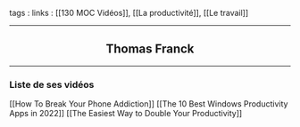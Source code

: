 tags : 
links : [[130 MOC Vidéos]], [[La productivité]], [[Le travail]]

****

<h2 style="text-align: center;"> Thomas Franck </h2>

****


### Liste de ses vidéos

[[How To Break Your Phone Addiction]]
[[The 10 Best Windows Productivity Apps in 2022]]
[[The Easiest Way to Double Your Productivity]]